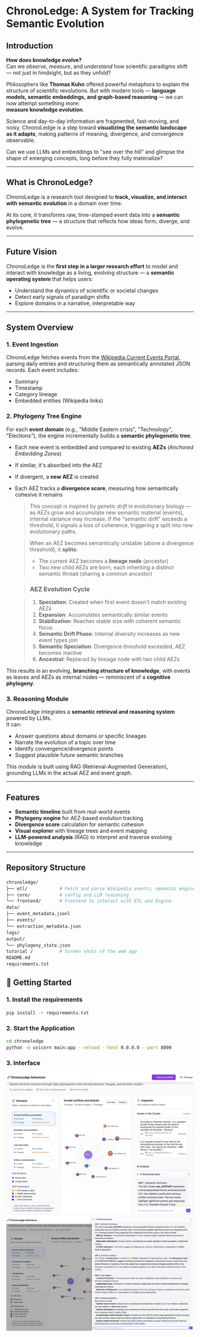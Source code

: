 # ChronoLedge: A System for Tracking Semantic Evolution

## Introduction

**How does knowledge evolve?**  
Can we *observe*, *measure*, and *understand* how scientific paradigms shift — not just in hindsight, but as they unfold?

Philosophers like **Thomas Kuhn** offered powerful metaphors to explain the structure of scientific revolutions. But with modern tools — **language models, semantic embeddings, and graph-based reasoning** — we can now attempt something more:  
**measure knowledge evolution**.

Science and day-to-day information are fragmented, fast-moving, and noisy. ChronoLedge is a step toward **visualizing the semantic landscape as it adapts**, making patterns of meaning, divergence, and convergence observable.

Can we use LLMs and embeddings to "see over the hill" and glimpse the shape of emerging concepts, long before they fully materialize?

---

## What is ChronoLedge?

ChronoLedge is a research tool designed to **track, visualize, and interact with semantic evolution** in a domain over time.

At its core, it transforms raw, time-stamped event data into a **semantic phylogenetic tree** — a structure that reflects how ideas form, diverge, and evolve.

---

## Future Vision

ChronoLedge is the **first step in a larger research effort** to model and interact with knowledge as a living, evolving structure — a **semantic operating system** that helps users:

- Understand the dynamics of scientific or societal changes
- Detect early signals of paradigm shifts
- Explore domains in a narrative, interpretable way

---

## System Overview

### 1. Event Ingestion  
ChronoLedge fetches events from the [Wikipedia Current Events Portal](https://en.wikipedia.org/wiki/Portal:Current_events), parsing daily entries and structuring them as semantically annotated JSON records. Each event includes:
- Summary
- Timestamp
- Category lineage
- Embedded entities (Wikipedia links)

### 2. Phylogeny Tree Engine  
For each **event domain** (e.g., "Middle Eastern crisis", "Technology", "Elections"), the engine incrementally builds a **semantic phylogenetic tree**:

- Each new event is embedded and compared to existing **AEZs** (*Anchored Embedding Zones*)
- If similar, it's absorbed into the AEZ
- If divergent, a **new AEZ** is created
- Each AEZ tracks a **divergence score**, measuring how semantically cohesive it remains
  > This concept is inspired by *genetic drift* in evolutionary biology — as AEZs grow and accumulate new semantic material (events), internal variance may increase. If the "semantic drift" exceeds a threshold, it signals a loss of coherence, triggering a split into new evolutionary paths.

  > When an AEZ becomes semantically unstable (above a divergence threshold), it **splits**:
  > - The current AEZ becomes a **lineage node** (ancestor)
  > - Two new child AEZs are born, each inheriting a distinct semantic thread (sharing a common ancestor)

  > ### **AEZ Evolution Cycle**

  > 1. **Speciation**: Created when first event doesn't match existing AEZs
  > 2. **Expansion**: Accumulates semantically similar events
  > 3. **Stabilization**: Reaches stable size with coherent semantic focus
  > 4. **Semantic Drift Phase**: Internal diversity increases as new event types join
  > 5. **Semantic Speciation**: Divergence threshold exceeded, AEZ becomes inactive
  > 6. **Ancestral**: Replaced by lineage node with two child AEZs

This results in an evolving, **branching structure of knowledge**, with events as leaves and AEZs as internal nodes — reminiscent of a **cognitive phylogeny**.

### 3. Reasoning Module  
ChronoLedge integrates a **semantic retrieval and reasoning system** powered by LLMs.  
It can:
- Answer questions about domains or specific lineages
- Narrate the evolution of a topic over time
- Identify convergence/divergence points
- Suggest plausible future semantic branches

This module is built using RAG (Retrieval-Augmented Generation), grounding LLMs in the actual AEZ and event graph.

---

## Features

-  **Semantic timeline** built from real-world events
-  **Phylogeny engine** for AEZ-based evolution tracking
-  **Divergence score** calculation for semantic cohesion
-  **Visual explorer** with lineage trees and event mapping
-  **LLM-powered analysis** (RAG) to interpret and traverse evolving knowledge

---

## Repository Structure

```bash
chronoledge/
├── etl/            # Fetch and parse Wikipedia events; semantic engine to load phylogeny tree 
├── core/           # config and LLM reasoning
└── frontend/       # Frontend to interact with ETL and Engine
data/
├── event_metadata.jsonl
├── events/
└── extraction_metadata.json
logs/
output/
└── phylogeny_state.json
tutorial /          # Screen shots of the web app 
README.md
requirements.txt
```


## 🚀 Getting Started

### 1. **Install the requirements**
```bash
pip install -r requirements.txt
```

### 2. **Start the Application**
```bash
cd chronoledge
python -m uvicorn main:app --reload --host 0.0.0.0 --port 8000
```

### 3. Interface

![Frontend](tutorial/adventure_page_overview.png)
![Frontend](tutorial/llm_powered_chat_overview.png)
